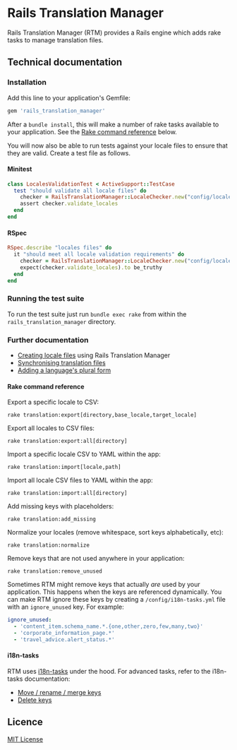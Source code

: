 # Rails Translation Manager

Rails Translation Manager (RTM) provides a Rails engine which adds rake tasks to manage translation
files.

## Technical documentation

### Installation

Add this line to your application's Gemfile:

```ruby
gem 'rails_translation_manager'
```

After a `bundle install`, this will make a number of rake tasks available to your application.
See the [Rake command reference](#rake-command-reference) below.

You will now also be able to run tests against your locale files to ensure that they are valid.
Create a test file as follows.

#### Minitest

```ruby
class LocalesValidationTest < ActiveSupport::TestCase
  test "should validate all locale files" do
    checker = RailsTranslationManager::LocaleChecker.new("config/locales/*.yml")
    assert checker.validate_locales
  end
end
```

#### RSpec

```ruby
RSpec.describe "locales files" do
  it "should meet all locale validation requirements" do
    checker = RailsTranslationManager::LocaleChecker.new("config/locales/*/*.yml")
    expect(checker.validate_locales).to be_truthy
  end
end
```

### Running the test suite

To run the test suite just run `bundle exec rake` from within the
`rails_translation_manager` directory.

### Further documentation

- [Creating locale files](docs/creating-locale-files.md) using Rails Translation Manager
- [Synchronising translation files](docs/synchronising-translation-files.md)
- [Adding a language's plural form](docs/add-language-plural-form.md)

#### Rake command reference

Export a specific locale to CSV:

```
rake translation:export[directory,base_locale,target_locale]
```

Export all locales to CSV files:

```
rake translation:export:all[directory]
```

Import a specific locale CSV to YAML within the app:

```
rake translation:import[locale,path]
```

Import all locale CSV files to YAML within the app:

```
rake translation:import:all[directory]
```

Add missing keys with placeholders:

```
rake translation:add_missing
```

Normalize your locales (remove whitespace, sort keys alphabetically, etc):

```
rake translation:normalize
```

Remove keys that are not used anywhere in your application:

```
rake translation:remove_unused
```

Sometimes RTM might remove keys that actually _are_ used by your application. This happens when the keys are referenced dynamically. You can make RTM ignore these keys by creating a `/config/i18n-tasks.yml` file with an `ignore_unused` key. For example:

```yaml
ignore_unused:
  - 'content_item.schema_name.*.{one,other,zero,few,many,two}'
  - 'corporate_information_page.*'
  - 'travel_advice.alert_status.*'
```

#### i18n-tasks

RTM uses [i18n-tasks](https://github.com/glebm/i18n-tasks) under the hood.
For advanced tasks, refer to the i18n-tasks documentation:

- [Move / rename / merge keys](https://github.com/glebm/i18n-tasks#move--rename--merge-keys)
- [Delete keys](https://github.com/glebm/i18n-tasks#delete-keys)

## Licence

[MIT License](LICENSE.txt)
